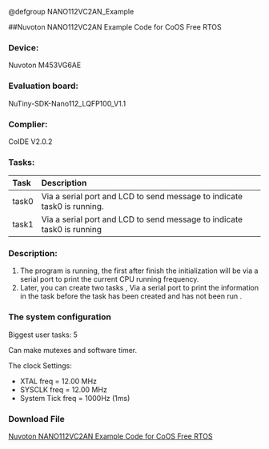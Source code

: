 @defgroup NANO112VC2AN_Example

##Nuvoton NANO112VC2AN Example Code for CoOS Free RTOS
### Device: ###

Nuvoton M453VG6AE

### Evaluation board: ###

NuTiny-SDK-Nano112_LQFP100_V1.1

### Complier: ###

CoIDE V2.0.2

### Tasks:  ###

Task|Description
:--|:--
task0  |             Via a serial port and LCD to send message to indicate task0 is running.
task1  |             Via a serial port and LCD to send message to indicate task0 is running 

### Description: ###

1. The program is running, the first after finish the initialization will be via a serial port to print the current CPU running frequency.
2. Later, you can create two tasks , Via a serial port to print the information in the task before the task has been created and has not been run .

### The system configuration ###
Biggest user tasks: 5

Can make mutexes and software timer.

The clock Settings: 

- XTAL   freq         = 12.00 MHz 
- SYSCLK freq         = 12.00 MHz 
- System Tick freq    = 1000Hz (1ms) 

### Download File ###
[Nuvoton NANO112VC2AN Example Code for CoOS Free RTOS](http://www.coocox.org/download/downloadfile/CoOS/Demo/CoOS_NANO112VC2AN.zip)